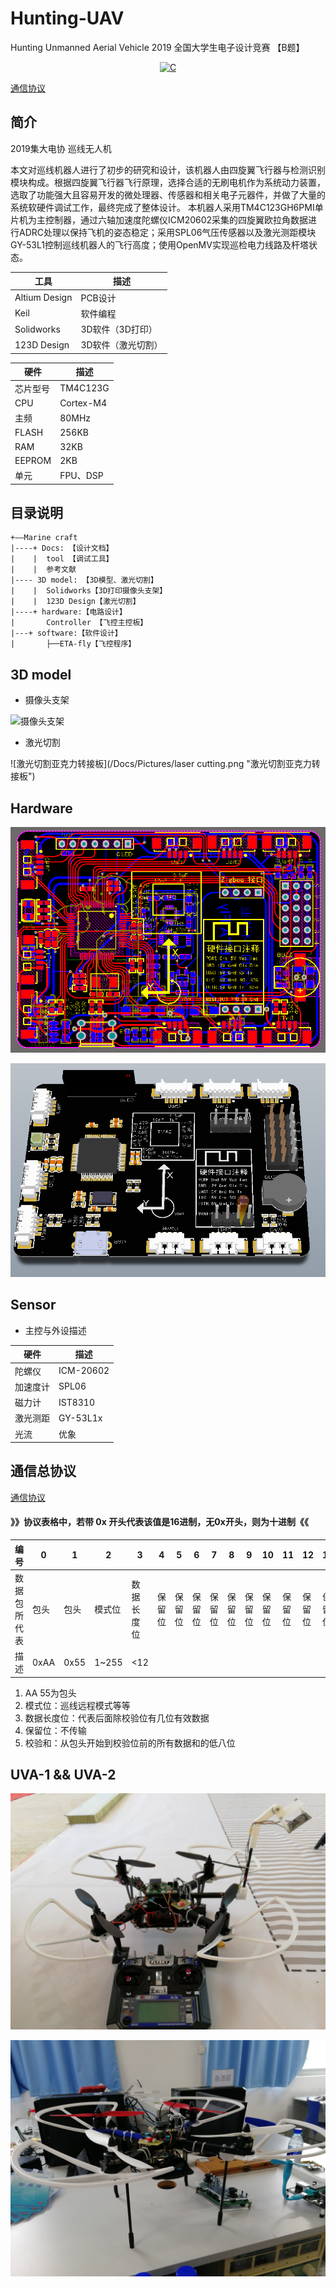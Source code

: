 # Hunting-UAV
Hunting Unmanned Aerial Vehicle 2019 全国大学生电子设计竞赛 【B题】

<p align="center">
  <a href="https://img.shields.io/badge/language-C-brigreen.svg?style=flat-square"><img src="https://img.shields.io/badge/language-C-brigreen.svg?style=flat-square" alt="C"></a>
</p>


[通信协议](./Docs/README.md)

## 简介
2019集大电协 巡线无人机

本文对巡线机器人进行了初步的研究和设计，该机器人由四旋翼飞行器与检测识别模块构成。根据四旋翼飞行器飞行原理，选择合适的无刷电机作为系统动力装置，选取了功能强大且容易开发的微处理器、传感器和相关电子元器件，并做了大量的系统软硬件调试工作，最终完成了整体设计。
本机器人采用TM4C123GH6PMI单片机为主控制器，通过六轴加速度陀螺仪ICM20602采集的四旋翼欧拉角数据进行ADRC处理以保持飞机的姿态稳定；采用SPL06气压传感器以及激光测距模块GY-53L1控制巡线机器人的飞行高度；使用OpenMV实现巡检电力线路及杆塔状态。


工具     | 描述
-------- | -----
Altium Design|PCB设计
Keil|软件编程
Solidworks|3D软件（3D打印）
123D Design|3D软件（激光切割）


| 硬件 | 描述 |
| -- | -- |
|芯片型号| TM4C123G |
|CPU| Cortex-M4 |
|主频| 80MHz |
|FLASH| 256KB |
|RAM|  32KB |
|EEPROM|  2KB |
|单元| FPU、DSP |

## 目录说明
````
+——Marine craft
|----+ Docs: 【设计文档】
|    |  tool 【调试工具】
|    |  参考文献 
|---- 3D model: 【3D模型、激光切割】
|    |  Solidworks【3D打印摄像头支架】
|    |  123D Design【激光切割】
|----+ hardware:【电路设计】  
|       Controller 【飞控主控板】
|---+ software:【软件设计】
|       ├──ETA-fly【飞控程序】
````

## 3D model
- 摄像头支架

![摄像头支架](/Docs/Pictures/infrared.png "摄像头支架")

- 激光切割

![激光切割亚克力转接板](/Docs/Pictures/laser cutting.png "激光切割亚克力转接板")


## Hardware

![飞控主控](/Docs/Pictures/Controller-PCB.png "飞控主控")

![飞控主控3D](/Docs/Pictures/Controller-broad.png "飞控主控3D")

## Sensor
- 主控与外设描述

硬件     | 描述
-------- | -----
陀螺仪  | ICM-20602
加速度计  | SPL06
磁力计  | IST8310
激光测距  |GY-53L1x
光流|优象


## 通信总协议

[通信协议](./Docs/README.md)

#### 》》协议表格中，若带 0x 开头代表该值是16进制，无0x开头，则为十进制《《
|编号 | 0| 1 | 2 | 3 | 4 | 5 | 6 | 7 | 8 | 9 | 10 |11  |12  |13  |14  |15|
| --- | --- | --- | --- | --- | --- | --- | --- | --- | --- | --- | --- | --- | --- | --- |--- |--- |
|数据包所代表 | 包头 | 包头 |模式位  | 数据长度位 |保留位  |保留位 |保留位 |保留位 | 保留位  |保留位  |保留位  | 保留位 |保留位| 保留位| 保留位|累加和校验sum|
|描述 | 0xAA| 0x55 | 1~255 | <12 |  |  |  |  |  |   |  |  |  | || sum



1. AA 55为包头
2. 模式位：巡线远程模式等等
2. 数据长度位：代表后面除校验位有几位有效数据
3. 保留位：不传输
4. 校验和：从包头开始到校验位前的所有数据和的低八位


## UVA-1 && UVA-2

![UVA-1](/Docs/Pictures/UAV-1.jpg "UVA-1")

![UVA-2](/Docs/Pictures/UAV-2.jpg "UVA-2")



